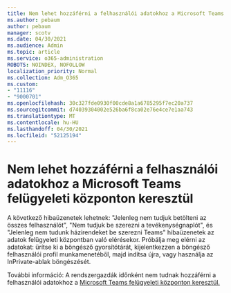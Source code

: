 ```yaml
---
title: Nem lehet hozzáférni a felhasználói adatokhoz a Microsoft Teams felügyeleti központon keresztül
ms.author: pebaum
author: pebaum
manager: scotv
ms.date: 04/30/2021
ms.audience: Admin
ms.topic: article
ms.service: o365-administration
ROBOTS: NOINDEX, NOFOLLOW
localization_priority: Normal
ms.collection: Adm_O365
ms.custom:
- "11116"
- "9000701"
ms.openlocfilehash: 30c327fde0930f00cde8a1a6785295f7ec20a737
ms.sourcegitcommit: d74039304002e526ba6f8ca02e76e4ce7e1aa743
ms.translationtype: MT
ms.contentlocale: hu-HU
ms.lasthandoff: 04/30/2021
ms.locfileid: "52125194"
---
```

# <a name="cant-access-user-data-via-the-microsoft-teams-admin-center"></a>Nem lehet hozzáférni a felhasználói adatokhoz a Microsoft Teams felügyeleti központon keresztül

A következő hibaüzenetek lehetnek: "Jelenleg nem tudjuk betölteni az összes felhasználót", "Nem tudjuk be szerezni a tevékenységnaplót", és "Jelenleg nem tudunk házirendeket be szerezni Teams" hibaüzenetek az adatok felügyeleti központban való elérésekor. Próbálja meg elérni az adatokat: ürítse ki a böngésző gyorsítótárát, kijelentkezzen a böngésző felhasználói profil munkamenetéből, majd indítsa újra, vagy használja az InPrivate-ablak böngészését. 

További információ: A rendszergazdák időnként nem tudnak hozzáférni a felhasználói adatokhoz a [Microsoft Teams felügyeleti központon keresztül.](https://docs.microsoft.com/microsoftteams/troubleshoot/teams-administration/cannot-access-admin-center)
